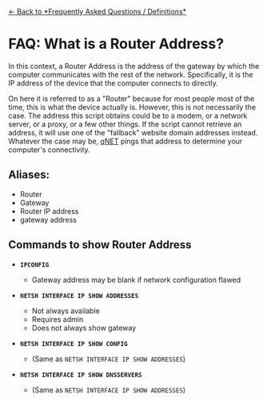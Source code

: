 [<- Back to \*Frequently Asked Questions / Definitions\*](FAQ.md)

# FAQ: What is a Router Address? #
In this context, a Router Address is the address of the gateway by which the computer communicates with the rest of the network. Specifically, it is the IP address of the device that the computer connects to directly.

On here it is referred to as a "Router" because for most people most of the time, this is what the device actually is. However, this is not necessarily the case. The address this script obtains could be to a modem, or a network server, or a proxy, or a few other things. If the script cannot retrieve an address, it will use one of the "fallback" website domain addresses instead. Whatever the case may be, [qNET](FAQ_qNET.md) pings that address to determine your computer's connectivity.



## Aliases: ##
  * Router
  * Gateway
  * Router IP address
  * gateway address


## Commands to show Router Address ##
  * **`IPCONFIG`**
    * Gateway address may be blank if network configuration flawed


  * **`NETSH INTERFACE IP SHOW ADDRESSES`**
    * Not always available
    * Requires admin
    * Does not always show gateway


  * **`NETSH INTERFACE IP SHOW CONFIG`**
    * (Same as `NETSH INTERFACE IP SHOW ADDRESSES`)


  * **`NETSH INTERFACE IP SHOW DNSSERVERS`**
    * (Same as `NETSH INTERFACE IP SHOW ADDRESSES`)